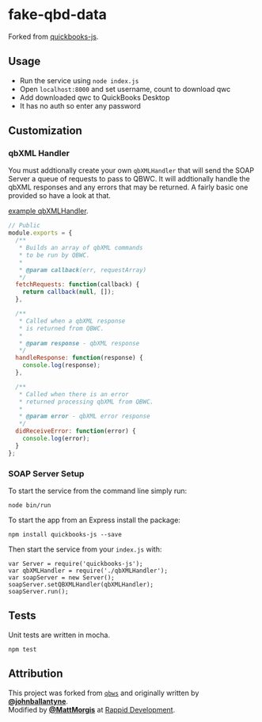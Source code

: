 # fake-qbd-data

Forked from [quickbooks-js](https://github.com/RappidDevelopment/quickbooks-js/blob/master/bin/qbXMLHandler/index.js).

## Usage

- Run the service using `node index.js`
- Open `localhost:8000` and set username, count to download qwc
- Add downloaded qwc to QuickBooks Desktop
- It has no auth so enter any password

## Customization

### qbXML Handler

You must addtionally create your own `qbXMLHandler` that will send the SOAP Server a queue of requests to pass to QBWC. It will addtionally handle the qbXML responses and any errors that may be returned. A fairly basic one provided so have a look at that.

[example qbXMLHandler](/qbXMLHandler.js).

```javascript
// Public
module.exports = {
  /**
   * Builds an array of qbXML commands
   * to be run by QBWC.
   *
   * @param callback(err, requestArray)
   */
  fetchRequests: function(callback) {
    return callback(null, []);
  },

  /**
   * Called when a qbXML response
   * is returned from QBWC.
   *
   * @param response - qbXML response
   */
  handleResponse: function(response) {
    console.log(response);
  },

  /**
   * Called when there is an error
   * returned processing qbXML from QBWC.
   *
   * @param error - qbXML error response
   */
  didReceiveError: function(error) {
    console.log(error);
  }
};
```

### SOAP Server Setup

To start the service from the command line simply run:

```
node bin/run
```

To start the app from an Express install the package:

```
npm install quickbooks-js --save
```

Then start the service from your `index.js` with:

```
var Server = require('quickbooks-js');
var qbXMLHandler = require('./qbXMLHandler');
var soapServer = new Server();
soapServer.setQBXMLHandler(qbXMLHandler);
soapServer.run();
```

## Tests

Unit tests are written in mocha.

```
npm test
```

## Attribution

This project was forked from [`qbws`](https://github.com/johnballantyne/qbws/tree/975f2eb4b827de787a43ae3e69d025e1cb91523a) and originally written by [**@johnballantyne**](https://github.com/johnballantyne).  
Modified by [**@MattMorgis**](https://github.com/MattMorgis) at [Rappid Development](http://rappiddevelopment.com).
